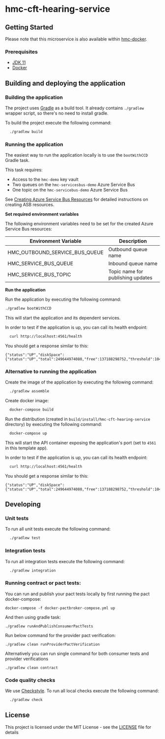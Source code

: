 # hmc-cft-hearing-service


## Getting Started
Please note that this microservice is also available within [hmc-docker](https://github.com/hmcts/hmc-docker).

### Prerequisites

- [JDK 11](https://java.com)
- [Docker](https://www.docker.com)

## Building and deploying the application

### Building the application

The project uses [Gradle](https://gradle.org) as a build tool. It already contains
`./gradlew` wrapper script, so there's no need to install gradle.

To build the project execute the following command:

```bash
  ./gradlew build
```

### Running the application

The easiest way to run the application locally is to use the `bootWithCCD` Gradle task.

This task requires:
- Access to the `hmc-demo` key vault
- Two queues on the `hmc-servicesbus-demo` Azure Service Bus
- One topic on the `hmc-servicebus-demo` Azure Service Bus

See [Creating Azure Service Bus Resources](https://tools.hmcts.net/confluence/display/HMAN/Creating+Azure+Service+Bus+Resources) for detailed instructions on creating ASB resources.

**Set required environment variables**

The following environment variables need to be set for the created Azure Service Bus resources:

| Environment Variable | Description |
|----------------------|-------------|
| HMC_OUTBOUND_SERVICE_BUS_QUEUE | Outbound queue name |
| HMC_SERVICE_BUS_QUEUE | Inbound queue name |
| HMC_SERVICE_BUS_TOPIC | Topic name for publishing updates |

**Run the application**

Run the application by executing the following command:

```bash
./gradlew bootWithCCD
```

This will start the application and its dependent services.

In order to test if the application is up, you can call its health endpoint:

```bash
  curl http://localhost:4561/health
```

You should get a response similar to this:

```
{"status":"UP","diskSpace":{"status":"UP","total":249644974080,"free":137188298752,"threshold":10485760}}
```

### Alternative to running the application

Create the image of the application by executing the following command:

```bash
  ./gradlew assemble
```

Create docker image:

```bash
  docker-compose build
```

Run the distribution (created in `build/install/hmc-cft-hearing-service` directory)
by executing the following command:

```bash
  docker-compose up
```

This will start the API container exposing the application's port
(set to `4561` in this template app).

In order to test if the application is up, you can call its health endpoint:

```bash
  curl http://localhost:4561/health
```

You should get a response similar to this:

```
{"status":"UP","diskSpace":{"status":"UP","total":249644974080,"free":137188298752,"threshold":10485760}}
```

## Developing

### Unit tests

To run all unit tests execute the following command:
```bash
  ./gradlew test
```

### Integration tests

To run all integration tests execute the following command:
```bash
  ./gradlew integration
```
### Running contract or pact tests:

You can run and publish your pact tests locally by first running the pact docker-compose:

```
docker-compose -f docker-pactbroker-compose.yml up
```

And then using gradle task:

```
./gradlew runAndPublishConsumerPactTests
```
Run below command for the provider pact verification:

```
./gradlew clean runProviderPactVerification
```

Alternatively you can run single command for both consumer tests and provider verifications

```
./gradlew clean contract
```
### Code quality checks
We use [Checkstyle](http://checkstyle.sourceforge.net/).
To run all local checks execute the following command:

```bash
  ./gradlew check
```
## License

This project is licensed under the MIT License - see the [LICENSE](LICENSE) file for details

